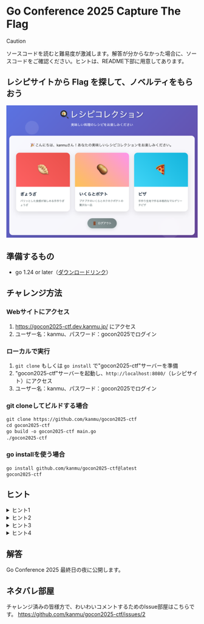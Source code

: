 # Go Conference 2025 Capture The Flag

> [!CAUTION]
> ソースコードを読むと難易度が激減します。解答が分からなかった場合に、ソースコードをご確認ください。ヒントは、README下部に用意してあります。

## レシピサイトから Flag を探して、ノベルティをもらおう

![CTF in Recipe Site](./assets/dashbord.png )


## 準備するもの

- go 1.24 or later（[ダウンロードリンク](https://go.dev/doc/install)）

## チャレンジ方法

### Webサイトにアクセス

1. https://gocon2025-ctf.dev.kanmu.jp/ にアクセス
2. ユーザー名：kanmu、パスワード：gocon2025でログイン

### ローカルで実行

1. `git clone` もしくは `go install` で"gocon2025-ctf"サーバーを準備
2. "gocon2025-ctf"サーバーを起動し、`http://localhost:8080/`（レシピサイト）にアクセス
3. ユーザー名：kanmu、パスワード：gocon2025でログイン

### git cloneしてビルドする場合

```shell
git clone https://github.com/kanmu/gocon2025-ctf
cd gocon2025-ctf
go build -o gocon2025-ctf main.go
./gocon2025-ctf　
```

### go installを使う場合
```shell
go install github.com/kanmu/gocon2025-ctf@latest
gocon2025-ctf
```

## ヒント

<details><summary>ヒント1</summary>

あなたの他にもレシピを投稿しているユーザーが存在します。

</details>


<details><summary>ヒント2</summary>

GoではSQLインジェクションが起きない？そんなことはありません。

</details>


<details><summary>ヒント3</summary>

どうしても分からない時には、力づくで突破することも大事です。

</details>

<details><summary>ヒント4</summary>

あなたは食材を吟味し、レシピ通りに調理するタイプでしょうか。

</details>


## 解答

Go Conference 2025 最終日の夜に公開します。

## ネタバレ部屋

チャレンジ済みの皆様方で、わいわいコメントするためのIssue部屋はこちらです。
https://github.com/kanmu/gocon2025-ctf/issues/2
